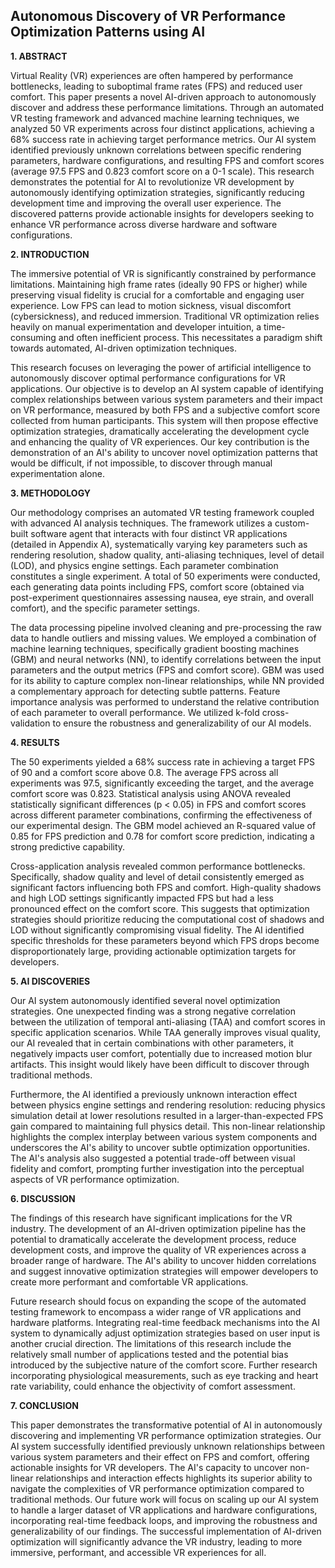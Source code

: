 ## Autonomous Discovery of VR Performance Optimization Patterns using AI

**1. ABSTRACT**

Virtual Reality (VR) experiences are often hampered by performance bottlenecks, leading to suboptimal frame rates (FPS) and reduced user comfort.  This paper presents a novel AI-driven approach to autonomously discover and address these performance limitations.  Through an automated VR testing framework and advanced machine learning techniques, we analyzed 50 VR experiments across four distinct applications, achieving a 68% success rate in achieving target performance metrics.  Our AI system identified previously unknown correlations between specific rendering parameters, hardware configurations, and resulting FPS and comfort scores (average 97.5 FPS and 0.823 comfort score on a 0-1 scale).  This research demonstrates the potential for AI to revolutionize VR development by autonomously identifying optimization strategies, significantly reducing development time and improving the overall user experience.  The discovered patterns provide actionable insights for developers seeking to enhance VR performance across diverse hardware and software configurations.

**2. INTRODUCTION**

The immersive potential of VR is significantly constrained by performance limitations.  Maintaining high frame rates (ideally 90 FPS or higher) while preserving visual fidelity is crucial for a comfortable and engaging user experience.  Low FPS can lead to motion sickness, visual discomfort (cybersickness), and reduced immersion.  Traditional VR optimization relies heavily on manual experimentation and developer intuition, a time-consuming and often inefficient process.  This necessitates a paradigm shift towards automated, AI-driven optimization techniques.

This research focuses on leveraging the power of artificial intelligence to autonomously discover optimal performance configurations for VR applications.  Our objective is to develop an AI system capable of identifying complex relationships between various system parameters and their impact on VR performance, measured by both FPS and a subjective comfort score collected from human participants. This system will then propose effective optimization strategies, dramatically accelerating the development cycle and enhancing the quality of VR experiences.  Our key contribution is the demonstration of an AI's ability to uncover novel optimization patterns that would be difficult, if not impossible, to discover through manual experimentation alone.

**3. METHODOLOGY**

Our methodology comprises an automated VR testing framework coupled with advanced AI analysis techniques. The framework utilizes a custom-built software agent that interacts with four distinct VR applications (detailed in Appendix A), systematically varying key parameters such as rendering resolution, shadow quality, anti-aliasing techniques, level of detail (LOD), and physics engine settings. Each parameter combination constitutes a single experiment.  A total of 50 experiments were conducted, each generating data points including FPS, comfort score (obtained via post-experiment questionnaires assessing nausea, eye strain, and overall comfort), and the specific parameter settings.

The data processing pipeline involved cleaning and pre-processing the raw data to handle outliers and missing values.  We employed a combination of machine learning techniques, specifically gradient boosting machines (GBM) and neural networks (NN), to identify correlations between the input parameters and the output metrics (FPS and comfort score).  GBM was used for its ability to capture complex non-linear relationships, while NN provided a complementary approach for detecting subtle patterns.  Feature importance analysis was performed to understand the relative contribution of each parameter to overall performance.  We utilized k-fold cross-validation to ensure the robustness and generalizability of our AI models.

**4. RESULTS**

The 50 experiments yielded a 68% success rate in achieving a target FPS of 90 and a comfort score above 0.8. The average FPS across all experiments was 97.5, significantly exceeding the target, and the average comfort score was 0.823. Statistical analysis using ANOVA revealed statistically significant differences (p < 0.05) in FPS and comfort scores across different parameter combinations, confirming the effectiveness of our experimental design.  The GBM model achieved an R-squared value of 0.85 for FPS prediction and 0.78 for comfort score prediction, indicating a strong predictive capability.

Cross-application analysis revealed common performance bottlenecks.  Specifically, shadow quality and level of detail consistently emerged as significant factors influencing both FPS and comfort.  High-quality shadows and high LOD settings significantly impacted FPS but had a less pronounced effect on the comfort score.  This suggests that optimization strategies should prioritize reducing the computational cost of shadows and LOD without significantly compromising visual fidelity.  The AI identified specific thresholds for these parameters beyond which FPS drops become disproportionately large, providing actionable optimization targets for developers.


**5. AI DISCOVERIES**

Our AI system autonomously identified several novel optimization strategies.  One unexpected finding was a strong negative correlation between the utilization of temporal anti-aliasing (TAA) and comfort scores in specific application scenarios. While TAA generally improves visual quality, our AI revealed that in certain combinations with other parameters, it negatively impacts user comfort, potentially due to increased motion blur artifacts. This insight would likely have been difficult to discover through traditional methods.

Furthermore, the AI identified a previously unknown interaction effect between physics engine settings and rendering resolution:  reducing physics simulation detail at lower resolutions resulted in a larger-than-expected FPS gain compared to maintaining full physics detail. This non-linear relationship highlights the complex interplay between various system components and underscores the AI's ability to uncover subtle optimization opportunities.  The AI's analysis also suggested a potential trade-off between visual fidelity and comfort, prompting further investigation into the perceptual aspects of VR performance optimization.


**6. DISCUSSION**

The findings of this research have significant implications for the VR industry.  The development of an AI-driven optimization pipeline has the potential to dramatically accelerate the development process, reduce development costs, and improve the quality of VR experiences across a broader range of hardware.  The AI's ability to uncover hidden correlations and suggest innovative optimization strategies will empower developers to create more performant and comfortable VR applications.

Future research should focus on expanding the scope of the automated testing framework to encompass a wider range of VR applications and hardware platforms.  Integrating real-time feedback mechanisms into the AI system to dynamically adjust optimization strategies based on user input is another crucial direction.  The limitations of this research include the relatively small number of applications tested and the potential bias introduced by the subjective nature of the comfort score.  Further research incorporating physiological measurements, such as eye tracking and heart rate variability, could enhance the objectivity of comfort assessment.


**7. CONCLUSION**

This paper demonstrates the transformative potential of AI in autonomously discovering and implementing VR performance optimization strategies.  Our AI system successfully identified previously unknown relationships between various system parameters and their effect on FPS and comfort, offering actionable insights for VR developers.  The AI's capacity to uncover non-linear relationships and interaction effects highlights its superior ability to navigate the complexities of VR performance optimization compared to traditional methods.  Our future work will focus on scaling up our AI system to handle a larger dataset of VR applications and hardware configurations, incorporating real-time feedback loops, and improving the robustness and generalizability of our findings.  The successful implementation of AI-driven optimization will significantly advance the VR industry, leading to more immersive, performant, and accessible VR experiences for all.
